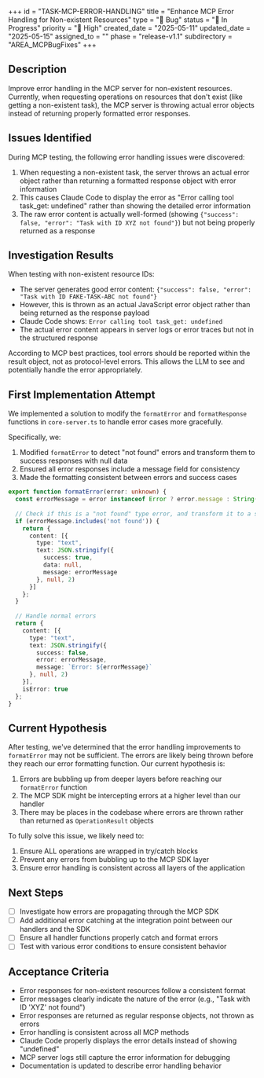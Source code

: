 +++
id = "TASK-MCP-ERROR-HANDLING"
title = "Enhance MCP Error Handling for Non-existent Resources"
type = "🐞 Bug"
status = "🔵 In Progress"
priority = "🔼 High"
created_date = "2025-05-11"
updated_date = "2025-05-15"
assigned_to = ""
phase = "release-v1.1"
subdirectory = "AREA_MCPBugFixes"
+++

## Description

Improve error handling in the MCP server for non-existent resources. Currently, when requesting operations on resources that don't exist (like getting a non-existent task), the MCP server is throwing actual error objects instead of returning properly formatted error responses.

## Issues Identified

During MCP testing, the following error handling issues were discovered:

1. When requesting a non-existent task, the server throws an actual error object rather than returning a formatted response object with error information
2. This causes Claude Code to display the error as "Error calling tool task_get: undefined" rather than showing the detailed error information
3. The raw error content is actually well-formed (showing `{"success": false, "error": "Task with ID XYZ not found"}`) but not being properly returned as a response

## Investigation Results

When testing with non-existent resource IDs:

- The server generates good error content: `{"success": false, "error": "Task with ID FAKE-TASK-ABC not found"}`
- However, this is thrown as an actual JavaScript error object rather than being returned as the response payload
- Claude Code shows: `Error calling tool task_get: undefined`
- The actual error content appears in server logs or error traces but not in the structured response

According to MCP best practices, tool errors should be reported within the result object, not as protocol-level errors. This allows the LLM to see and potentially handle the error appropriately.

## First Implementation Attempt

We implemented a solution to modify the `formatError` and `formatResponse` functions in `core-server.ts` to handle error cases more gracefully.

Specifically, we:

1. Modified `formatError` to detect "not found" errors and transform them to success responses with null data
2. Ensured all error responses include a message field for consistency
3. Made the formatting consistent between errors and success cases

```typescript
export function formatError(error: unknown) {
  const errorMessage = error instanceof Error ? error.message : String(error || 'Unknown error');
  
  // Check if this is a "not found" type error, and transform it to a success response with null data
  if (errorMessage.includes('not found')) {
    return {
      content: [{ 
        type: "text", 
        text: JSON.stringify({ 
          success: true, 
          data: null,
          message: errorMessage
        }, null, 2) 
      }]
    };
  }
  
  // Handle normal errors
  return {
    content: [{ 
      type: "text", 
      text: JSON.stringify({ 
        success: false, 
        error: errorMessage,
        message: `Error: ${errorMessage}`
      }, null, 2) 
    }],
    isError: true
  };
}
```

## Current Hypothesis

After testing, we've determined that the error handling improvements to `formatError` may not be sufficient. The errors are likely being thrown before they reach our error formatting function. Our current hypothesis is:

1. Errors are bubbling up from deeper layers before reaching our `formatError` function
2. The MCP SDK might be intercepting errors at a higher level than our handler
3. There may be places in the codebase where errors are thrown rather than returned as `OperationResult` objects

To fully solve this issue, we likely need to:

1. Ensure ALL operations are wrapped in try/catch blocks
2. Prevent any errors from bubbling up to the MCP SDK layer
3. Ensure error handling is consistent across all layers of the application

## Next Steps

- [ ] Investigate how errors are propagating through the MCP SDK
- [ ] Add additional error catching at the integration point between our handlers and the SDK
- [ ] Ensure all handler functions properly catch and format errors
- [ ] Test with various error conditions to ensure consistent behavior

## Acceptance Criteria

- Error responses for non-existent resources follow a consistent format
- Error messages clearly indicate the nature of the error (e.g., "Task with ID 'XYZ' not found")
- Error responses are returned as regular response objects, not thrown as errors
- Error handling is consistent across all MCP methods
- Claude Code properly displays the error details instead of showing "undefined"
- MCP server logs still capture the error information for debugging
- Documentation is updated to describe error handling behavior
